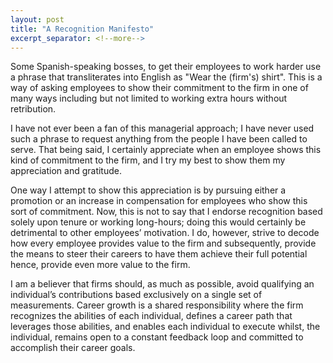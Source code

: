 ```yaml
---
layout: post
title: "A Recognition Manifesto"
excerpt_separator: <!--more-->
---
```


Some Spanish-speaking bosses, to get their employees to work harder use a phrase that transliterates into English as "Wear the (firm's) shirt". This is a way of asking employees to show their commitment to the firm in one of many ways including but not limited to working extra hours without retribution. 

<!--more-->

I have not ever been a fan of this managerial approach; I have never used such a phrase to request anything from the people I have been called to serve. That being said, I certainly appreciate when an employee shows this kind of commitment to the firm, and I try my best to show them my appreciation and gratitude.

One way I attempt to show this appreciation is by pursuing either a promotion or an increase in compensation for employees who show this sort of commitment. Now, this is not to say that I endorse recognition based solely upon tenure or working long-hours; doing this would certainly be detrimental to other employees’ motivation. I do, however, strive to decode how every employee provides value to the firm and subsequently, provide the means to steer their careers to have them achieve their full potential hence, provide even more value to the firm.

I am a believer that firms should, as much as possible, avoid qualifying an individual’s contributions based exclusively on a single set of measurements. Career growth is a shared responsibility where the firm recognizes the abilities of each individual, defines a career path that leverages those abilities, and enables each individual to execute whilst, the individual, remains open to a constant feedback loop and committed to accomplish their career goals.
